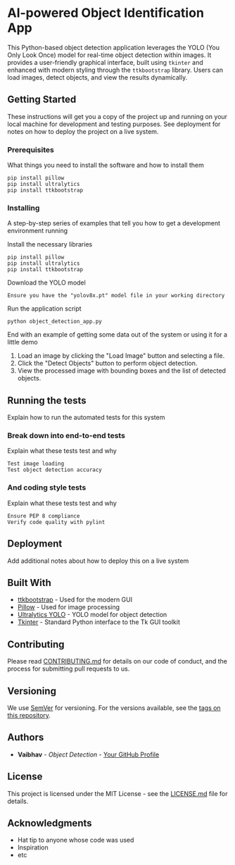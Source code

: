 # AI-powered Object Identification App

This Python-based object detection application leverages the YOLO (You Only Look Once) model for real-time object detection within images. It provides a user-friendly graphical interface, built using `tkinter` and enhanced with modern styling through the `ttkbootstrap` library. Users can load images, detect objects, and view the results dynamically.

## Getting Started

These instructions will get you a copy of the project up and running on your local machine for development and testing purposes. See deployment for notes on how to deploy the project on a live system.

### Prerequisites

What things you need to install the software and how to install them

```
pip install pillow
pip install ultralytics
pip install ttkbootstrap
```


### Installing

A step-by-step series of examples that tell you how to get a development environment running

Install the necessary libraries

```
pip install pillow
pip install ultralytics
pip install ttkbootstrap
```


Download the YOLO model

```
Ensure you have the "yolov8x.pt" model file in your working directory
```

Run the application script

```
python object_detection_app.py
```


End with an example of getting some data out of the system or using it for a little demo

1. Load an image by clicking the "Load Image" button and selecting a file.
2. Click the "Detect Objects" button to perform object detection.
3. View the processed image with bounding boxes and the list of detected objects.

## Running the tests

Explain how to run the automated tests for this system

### Break down into end-to-end tests

Explain what these tests test and why

```
Test image loading
Test object detection accuracy
```


### And coding style tests

Explain what these tests test and why


```
Ensure PEP 8 compliance
Verify code quality with pylint
```


## Deployment

Add additional notes about how to deploy this on a live system

## Built With

* [ttkbootstrap](https://ttkbootstrap.readthedocs.io/en/latest/) - Used for the modern GUI
* [Pillow](https://python-pillow.org/) - Used for image processing
* [Ultralytics YOLO](https://github.com/ultralytics/yolov5) - YOLO model for object detection
* [Tkinter](https://docs.python.org/3/library/tkinter.html) - Standard Python interface to the Tk GUI toolkit

## Contributing

Please read [CONTRIBUTING.md](https://gist.github.com/PurpleBooth/b24679402957c63ec426) for details on our code of conduct, and the process for submitting pull requests to us.

## Versioning

We use [SemVer](http://semver.org/) for versioning. For the versions available, see the [tags on this repository](https://github.com/your/project/tags).

## Authors

* **Vaibhav** - *Object Detection* - [Your GitHub Profile](https://github.com/CoderVaibhav24)


## License

This project is licensed under the MIT License - see the [LICENSE.md](LICENSE.md) file for details.

## Acknowledgments

* Hat tip to anyone whose code was used
* Inspiration
* etc



















